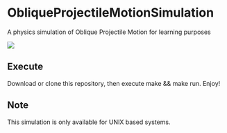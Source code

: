 # ObliqueProjectileMotionSimulation
A physics simulation of Oblique Projectile Motion for learning purposes

![](https://repository-images.githubusercontent.com/296985112/f77af100-fadc-11ea-8a95-6a9b72aadb26)

## Execute

Download or clone this repository, then execute make && make run. Enjoy!

## Note
This simulation is only available for UNIX based systems. 
